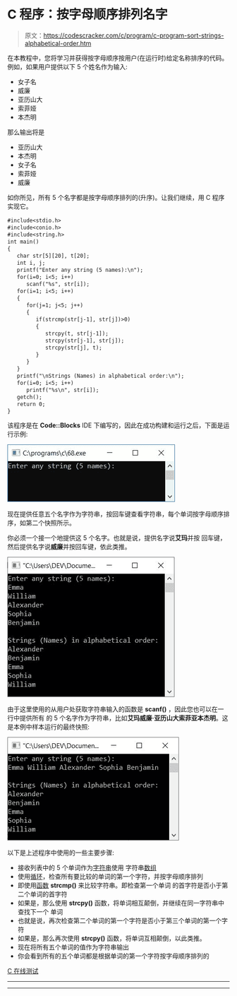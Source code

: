 # C 程序：按字母顺序排列名字

> 原文：<https://codescracker.com/c/program/c-program-sort-strings-alphabetical-order.htm>

在本教程中，您将学习并获得按字母顺序按用户(在运行时)给定名称排序的代码。例如，如果用户提供以下 5 个姓名作为输入:

*   女子名
*   威廉
*   亚历山大
*   索菲娅
*   本杰明

那么输出将是

*   亚历山大
*   本杰明
*   女子名
*   索菲娅
*   威廉

如你所见，所有 5 个名字都是按字母顺序排列的(升序)。让我们继续，用 C 程序实现它。

```
#include<stdio.h>
#include<conio.h>
#include<string.h>
int main()
{
   char str[5][20], t[20];
   int i, j;
   printf("Enter any string (5 names):\n");
   for(i=0; i<5; i++)
      scanf("%s", str[i]);
   for(i=1; i<5; i++)
   {
      for(j=1; j<5; j++)
      {
         if(strcmp(str[j-1], str[j])>0)
         {
            strcpy(t, str[j-1]);
            strcpy(str[j-1], str[j]);
            strcpy(str[j], t);
         }
      }
   }
   printf("\nStrings (Names) in alphabetical order:\n");
   for(i=0; i<5; i++)
      printf("%s\n", str[i]);
   getch();
   return 0;
}

```

该程序是在 **Code::Blocks** IDE 下编写的，因此在成功构建和运行之后，下面是运行示例:

![c program sort string](img/f5d111a3799fa2e03fe07b890d009a8d.png)

现在提供任意五个名字作为字符串，按回车键查看字符串，每个单词按字母顺序排序，如第二个快照所示。

你必须一个接一个地提供这 5 个名字。也就是说，提供名字说**艾玛**并按 回车键，然后提供名字说**威廉**并按回车键，依此类推。

![c sort words in alphabetical order](img/5d64cc7a13ac00626051de0fb891ba8d.png)

由于这里使用的从用户处获取字符串输入的函数是 **scanf()** ，因此您也可以在一行中提供所有 的 5 个名字作为字符串，比如**艾玛威廉·亚历山大索菲亚本杰明**。这是本例中样本运行的最终快照:

![sort each word in string alphabetical order](img/16f7af64eda4560f5570dc484b0f0f9e.png)

以下是上述程序中使用的一些主要步骤:

*   接收列表中的 5 个单词作为[字符串](/c/c-strings.htm)使用 字符串[数组](/c/c-arrays.htm)
*   使用[循环](/c/c-for-loop.htm)，检查所有要比较的单词的第一个字符，并按字母顺序排列
*   即使用[函数](/c/c-functions.htm) **strcmp()** 来比较字符串。即检查第一个单词 的首字符是否小于第二个单词的首字符
*   如果是，那么使用 **strcpy()** 函数，将单词相互颠倒，并继续在同一字符串中查找下一个 单词
*   也就是说，再次检查第二个单词的第一个字符是否小于第三个单词的第一个字符
*   如果是，那么再次使用 **strcpy()** 函数，将单词互相颠倒，以此类推。
*   现在将所有五个单词的值作为字符串输出
*   你会看到所有的五个单词都是根据单词的第一个字符按字母顺序排列的

[C 在线测试](/exam/showtest.php?subid=2)

* * *

* * *